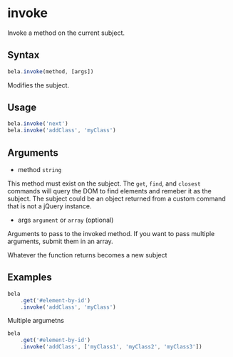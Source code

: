 # invoke

Invoke a method on the current subject.

## Syntax

```js
bela.invoke(method, [args])
```
Modifies the subject.

## Usage

```js
bela.invoke('next')
bela.invoke('addClass', 'myClass')
```

## Arguments

- method `string`

This method must exist on the subject. The `get`, `find`, and `closest` commands will query the DOM to find elements and remeber it as the subject. The subject could be an object returned from a custom command that is not a jQuery instance.

- args `argument` or `array` (optional)

Arguments to pass to the invoked method. If you want to pass multiple arguments, submit them in an array.

Whatever the function returns becomes a new subject

## Examples

```js
bela
    .get('#element-by-id')
    .invoke('addClass', 'myClass')
```

Multiple argumetns
```js
bela
    .get('#element-by-id')
    .invoke('addClass', ['myClass1', 'myClass2', 'myClass3'])
```